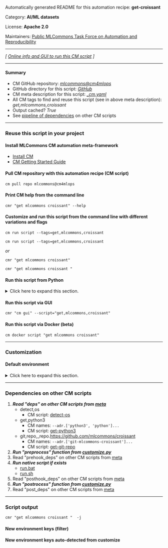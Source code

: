 Automatically generated README for this automation recipe: **get-croissant**

Category: **AI/ML datasets**

License: **Apache 2.0**

Maintainers: [Public MLCommons Task Force on Automation and Reproducibility](https://github.com/mlcommons/ck/blob/master/docs/taskforce.md)

---
*[ [Online info and GUI to run this CM script](https://access.cknowledge.org/playground/?action=scripts&name=get-croissant,8fd653eac8da4c14) ]*

---
#### Summary

* CM GitHub repository: *[mlcommons@cm4mlops](https://github.com/mlcommons/cm4mlops/tree/dev)*
* GitHub directory for this script: *[GitHub](https://github.com/mlcommons/cm4mlops/tree/dev/script/get-croissant)*
* CM meta description for this script: *[_cm.yaml](_cm.yaml)*
* All CM tags to find and reuse this script (see in above meta description): *get,mlcommons,croissant*
* Output cached? *True*
* See [pipeline of dependencies](#dependencies-on-other-cm-scripts) on other CM scripts


---
### Reuse this script in your project

#### Install MLCommons CM automation meta-framework

* [Install CM](https://access.cknowledge.org/playground/?action=install)
* [CM Getting Started Guide](https://github.com/mlcommons/ck/blob/master/docs/getting-started.md)

#### Pull CM repository with this automation recipe (CM script)

```cm pull repo mlcommons@cm4mlops```

#### Print CM help from the command line

````cmr "get mlcommons croissant" --help````

#### Customize and run this script from the command line with different variations and flags

`cm run script --tags=get,mlcommons,croissant`

`cm run script --tags=get,mlcommons,croissant `

*or*

`cmr "get mlcommons croissant"`

`cmr "get mlcommons croissant " `


#### Run this script from Python

<details>
<summary>Click here to expand this section.</summary>

```python

import cmind

r = cmind.access({'action':'run'
                  'automation':'script',
                  'tags':'get,mlcommons,croissant'
                  'out':'con',
                  ...
                  (other input keys for this script)
                  ...
                 })

if r['return']>0:
    print (r['error'])

```

</details>


#### Run this script via GUI

```cmr "cm gui" --script="get,mlcommons,croissant"```

#### Run this script via Docker (beta)

`cm docker script "get mlcommons croissant" `

___
### Customization

#### Default environment

<details>
<summary>Click here to expand this section.</summary>

These keys can be updated via `--env.KEY=VALUE` or `env` dictionary in `@input.json` or using script flags.


</details>

___
### Dependencies on other CM scripts


  1. ***Read "deps" on other CM scripts from [meta](https://github.com/mlcommons/cm4mlops/tree/dev/script/get-croissant/_cm.yaml)***
     * detect,os
       - CM script: [detect-os](https://github.com/mlcommons/cm4mlops/tree/master/script/detect-os)
     * get,python3
       * CM names: `--adr.['python3', 'python']...`
       - CM script: [get-python3](https://github.com/mlcommons/cm4mlops/tree/master/script/get-python3)
     * git,repo,_repo.https://github.com/mlcommons/croissant
       * CM names: `--adr.['git-mlcommons-croissant']...`
       - CM script: [get-git-repo](https://github.com/mlcommons/cm4mlops/tree/master/script/get-git-repo)
  1. ***Run "preprocess" function from [customize.py](https://github.com/mlcommons/cm4mlops/tree/dev/script/get-croissant/customize.py)***
  1. Read "prehook_deps" on other CM scripts from [meta](https://github.com/mlcommons/cm4mlops/tree/dev/script/get-croissant/_cm.yaml)
  1. ***Run native script if exists***
     * [run.bat](https://github.com/mlcommons/cm4mlops/tree/dev/script/get-croissant/run.bat)
     * [run.sh](https://github.com/mlcommons/cm4mlops/tree/dev/script/get-croissant/run.sh)
  1. Read "posthook_deps" on other CM scripts from [meta](https://github.com/mlcommons/cm4mlops/tree/dev/script/get-croissant/_cm.yaml)
  1. ***Run "postrocess" function from [customize.py](https://github.com/mlcommons/cm4mlops/tree/dev/script/get-croissant/customize.py)***
  1. Read "post_deps" on other CM scripts from [meta](https://github.com/mlcommons/cm4mlops/tree/dev/script/get-croissant/_cm.yaml)

___
### Script output
`cmr "get mlcommons croissant "  -j`
#### New environment keys (filter)

#### New environment keys auto-detected from customize
